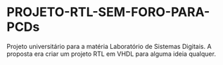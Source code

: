 # PROJETO-RTL-SEM-FORO-PARA-PCDs
Projeto universitário para a matéria Laboratório de Sistemas Digitais. A proposta era criar um projeto RTL em VHDL para alguma ideia qualquer.
